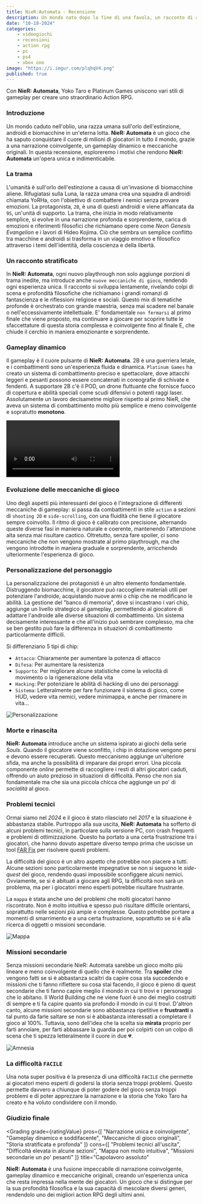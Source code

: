 ```yaml
---
title: NieR:Automata - Recensione
description: Un mondo nato dopo la fine di una favola, un racconto di androidi e biomacchine, di filosofia e azione. La recensione di NieR:Automata.
date: "10-18-2024"
categories: 
    - videogiochi
    - recensioni
    - action rpg
    - pc
    - ps4
    - xbox one
image: "https://i.imgur.com/plqhqV4.png"
published: true
---
```


<script>
    import Gallery from '$lib/components/Gallery.svelte';
    import Grading from '$lib/components/Grading.svelte';
    import SEOReview from '$lib/components/SEOReview.svelte';

    let gallery1 = [
        "https://media.wired.com/photos/5a3c6babb31861035861ccf0/master/w_2560%2Cc_limit/Automata-TopArt.jpg",
        "https://www.gameuidatabase.com/uploads/video/Nier-Automata08062024-110330-5395.mp4",
        "https://cdn.wccftech.com/wp-content/uploads/2016/08/01-1-1030x579.jpg",
        "https://www.ungeek.ph/wp-content/uploads/2017/02/NA_Sep172016_13-jpg-webp.webp"
    ]

    let ratingValue = 9;
</script>

<SEOReview
    title="NieR: Automata - Recensione"
    author="Daniele Avolio"
    gameName="NieR: Automata"
    gameImage="https://i.imgur.com/plqhqV4.png"
    ratingValue={ratingValue}
    reviewBody="NieR: Automata è una fusione impeccabile di narrazione coinvolgente, gameplay dinamico e meccaniche originali, creando un'esperienza unica che resta impressa nella mente dei giocatori. Un gioco che si distingue per la sua profondità filosofica e la sua capacità di mescolare diversi generi, rendendolo uno dei migliori action RPG degli ultimi anni."
    platform="PS4, Xbox One, PC"
    datePublished="2024-10-18"
/>


Con **NieR: Automata**, Yoko Taro e Platinum Games uniscono vari stili di gameplay per creare uno straordinario Action RPG.

### Introduzione

Un mondo caduto nell'oblio, una razza umana sull'orlo dell'estinzione, androidi e biomacchine in un'eterna lotta. **NieR: Automata** è un gioco che ha saputo conquistare il cuore di milioni di giocatori in tutto il mondo, grazie a una narrazione coinvolgente, un gameplay dinamico e meccaniche originali. In questa recensione, esploreremo i motivi che rendono **NieR: Automata** un'opera unica e indimenticabile.

### La trama

L'umanità è sull'orlo dell'estinzione a causa di un'invasione di biomacchine aliene. Rifugiatasi sulla Luna, la razza umana crea una squadra di androidi chiamata YoRHa, con l'obiettivo di combattere i nemici senza provare emozioni. La protagonista, `2B`, è una di questi androidi e viene affiancata da `9S`, un'unità di supporto. La trama, che inizia in modo relativamente semplice, si evolve in una narrazione profonda e sorprendente, carica di emozioni e riferimenti filosofici che richiamano opere come *Neon Genesis Evangelion* e i lavori di Hideo Kojima. Ciò che sembra un semplice conflitto tra macchine e androidi si trasforma in un viaggio emotivo e filosofico attraverso i temi dell'identità, della coscienza e della libertà.

<Gallery images={gallery1}/>

### Un racconto stratificato

In **NieR: Automata**, ogni nuovo playthrough non solo aggiunge porzioni di trama inedite, ma introduce anche `nuove meccaniche di gioco`, rendendo ogni esperienza unica. Il racconto si sviluppa lentamente, rivelando colpi di scena e profondità filosofiche che richiamano i grandi romanzi di fantascienza e le riflessioni religiose e sociali. Questo mix di tematiche profonde è orchestrato con grande maestria, senza mai scadere nel banale o nell'eccessivamente intellettuale. E' fondamentale `non fermarsi` al primo finale che viene proposto, ma continuare a giocare per scoprire tutte le sfaccettature di questa storia complessa e coinvolgente fino al finale E, che chiude il cerchio in maniera emozionante e sorprendente.

### Gameplay dinamico

Il gameplay è il cuore pulsante di **NieR: Automata**. 2B è una guerriera letale, e i combattimenti sono un'esperienza fluida e dinamica. `Platinum Games` ha creato un sistema di combattimento preciso e spettacolare, dove attacchi leggeri e pesanti possono essere concatenati in coreografie di schivate e fendenti. A supportare 2B c'è il POD, un drone fluttuante che fornisce fuoco di copertura e abilità speciali come scudi difensivi o potenti raggi laser. Assolutamente un lavoro decisametne migliore rispetto al primo NieR, che aveva un sistema di combattimento molto più semplice e meno coinvolgente e sopratutto **monotono**.

<video  controls>
  <source src="https://www.gameuidatabase.com/uploads/video/Nier-Automata08062024-110330-29520.mp4" type="video/mp4">
</video>

### Evoluzione delle meccaniche di gioco

Uno degli aspetti più interessanti del gioco è l'integrazione di differenti meccaniche di gameplay: si passa da combattimenti in stile `action` a sezioni di `shooting 2D` e `side-scrolling`, con una fluidità che tiene il giocatore sempre coinvolto. Il ritmo di gioco è calibrato con precisione, alternando queste diverse fasi in maniera naturale e coerente, mantenendo l'attenzione alta senza mai risultare caotico. Oltretutto, senza fare spoiler, ci sono meccaniche che non vengono mostrate al primo playthrough, ma che vengono introdotte in maniera graduale e sorprendente, arricchendo ulteriormente l'esperienza di gioco.

### Personalizzazione del personaggio

La personalizzazione dei protagonisti è un altro elemento fondamentale. Distruggendo biomacchine, il giocatore può raccogliere materiali utili per potenziare l'androide, acquistando nuove armi o chip che ne modificano le abilità. La gestione del "banco di memoria", dove si incastrano i vari chip, aggiunge un livello strategico al gameplay, permettendo al giocatore di adattare l'androide alle diverse situazioni di combattimento. Un sistema decisamente interessante e che all'inizio può sembrare complesso, ma che se ben gestito può fare la differenza in situazioni di combattimento particolarmente difficili.

Si differenziano 5 tipi di chip:

- `Attacco`: Chiaramente per aumentare la potenza di attacco
- `Difesa`: Per aumentare la resistenza
- `Supporto`: Per migliorare alcune statistiche come la velocità di movimento o la rigenerazione della vita
- `Hacking`: Per potenziare le abilità di hacking di uno dei personaggi
- `Sistema`: Letteralmente per fare funzionare il sistema di gioco, come HUD, vedere vita nemici, vedere minimappa, e anche per rimanere in vita... 


![Personalizzazione](https://www.gameuidatabase.com/uploads/Nier-Automata06132020-045141-88239.jpg)

### Morte e rinascita

**NieR: Automata** introduce anche un sistema ispirato ai giochi della serie *Souls*. Quando il giocatore viene sconfitto, i chip in dotazione vengono persi e devono essere recuperati. Questo meccanismo aggiunge un'ulteriore sfida, ma anche la possibilità di imparare dai propri errori. Una piccola componente *online* permette di raccogliere i resti di altri giocatori caduti, offrendo un aiuto prezioso in situazioni di difficoltà. Penso che non sia fondamentale ma che sia una piccola chicca che aggiunge un po' di *socialità* al gioco.

### Problemi tecnici

Ormai siamo nel *2024* e il gioco è stato rilasciato nel *2017* e la situazione è abbastanza stabile. Purtroppo alla sua uscita, **NieR: Automata** ha sofferto di alcuni problemi tecnici, in particolare sulla versione PC, con crash frequenti e problemi di ottimizzazione. Questo ha portato a una certa frustrazione tra i giocatori, che hanno dovuto aspettare diverso tempo prima che uscisse un tool [FAR Fix](https://github.com/Kaldaien/FAR) per risolvere questi problemi. 

La difficoltà del gioco è un altro aspetto che potrebbe non piacere a tutti. Alcune sezioni sono particolarmente impegnative se non si seguono le *side-quest* del gioco, rendendo quasi impossibile sconfiggere alcuni nemici. Ovviamente, se si è abituati a giocare agli RPG, la difficoltà non sarà un problema, ma per i giocatori meno esperti potrebbe risultare frustrante.

La `mappa` è stata anche uno dei problemi che molti giocatori hanno riscontrato. Non è molto intuitiva e spesso può risultare difficile orientarsi, soprattutto nelle sezioni più ampie e complesse. Questo potrebbe portare a momenti di smarrimento e a una certa frustrazione, soprattutto se si è alla ricerca di oggetti o missioni secondarie.

![Mappa](https://www.gameuidatabase.com/uploads/Nier-Automata06132020-045141-38333.jpg)

### Missioni secondarie 

Senza missioni secondarie NieR: Automata sarebbe un gioco molto più lineare e meno coinvolgente di quello che è realmente. Tra **spoiler** che vengono fatti se si è abbastanza scaltri da capire cosa sta succedendo e missioni che ti fanno riflettere su cosa stai facendo, il gioco è pieno di quest secondarie che ti fanno capire meglio il mondo in cui ti trovi e i personaggi che lo abitano. Il World Building che ne viene fuori è uno dei meglio costruiti di sempre e ti fa capire quanto sia profondo il mondo in cui ti trovi. D'altron canto, alcune missioni secondarie sono abbastanza ripetitive e **frustranti** a tal punto da farle saltare se non si è abbastanza interessati a completare il gioco al 100%. Tuttavia, sono dell'idea che la scelta sia **mirata** proprio per farti annoiare, per farti abbassare la guardia per poi colpirti con un colpo di scena che ti spezza letteralmente il cuore in due 💔.

![Amnesia](https://nierautomata.wiki.fextralife.com/file/Nier-Automata/Amnesia_Resistance_Member.jpg)


### La difficoltà `FACILE`

Una nota super positiva è la presenza di una difficoltà `FACILE` che permette ai giocatori meno esperti di godersi la storia senza troppi problemi. Questo permette davvero a chiunque di poter godere del gioco senza troppi problemi e di poter apprezzare la narrazione e la storia che Yoko Taro ha creato e ha voluto condividere con il mondo. 

### Giudizio finale

<Grading grade={ratingValue}
pros={[
    "Narrazione unica e coinvolgente",
    "Gameplay dinamico e soddifacente",
    "Meccaniche di gioco originali",
    "Storia stratificata e profonda"
]}
cons={[
    "Problemi tecnici all'uscita",
    "Difficoltà elevata in alcune sezioni",
    "Mappa non molto intuitiva",
    "Missioni secondarie un po' pesanti"
]}
title="Capolavoro assoluto"
>

**NieR: Automata** è una fusione impeccabile di narrazione coinvolgente, gameplay dinamico e meccaniche originali, creando un'esperienza unica che resta impressa nella mente dei giocatori. Un gioco che si distingue per la sua profondità filosofica e la sua capacità di mescolare diversi generi, rendendolo uno dei migliori action RPG degli ultimi anni.

</Grading>
